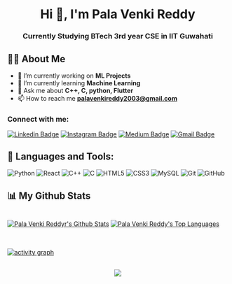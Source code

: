<h1 align="center">Hi 👋, I'm Pala Venki Reddy</h1>
<h3 align="center">Currently Studying BTech 3rd year CSE in IIT Guwahati</h3>

## 🙋‍♂️ About Me

- 🔭 I’m currently working on **ML Projects**
- 🌱 I’m currently learning **Machine Learning**
- 💬 Ask me about **C++, C, python, Flutter**
- 📫 How to reach me **palavenkireddy2003@gmail.com**

<h3 align="left">Connect with me:</h3>

[![Linkedin Badge](https://img.shields.io/badge/-palavenkireddy-blue?style=flat-square&logo=Linkedin&logoColor=white&link=https://www.linkedin.com/in/ganji-palavenkireddy-42084a218/)](https://www.linkedin.com/in/ganji-palavenkireddy-42084a218/)
[![Instagram Badge](https://img.shields.io/badge/-palavenkireddy-purple?style=flat-square&logo=instagram&logoColor=white&link=https://instagram.com/palavenkireddy/)](https://instagram.com/palavenkireddy)
[![Medium Badge](https://img.shields.io/badge/-@palavenkireddy2003-03a57a?style=flat-square&labelColor=000000&logo=Medium&link=https://medium.com/@palavenkireddy2003/)](https://medium.com/@palavenkireddy2003)
[![Gmail Badge](https://img.shields.io/badge/-palavenkireddy@gmail.com-c14438?style=flat-square&logo=Gmail&logoColor=white&link=mailto:palavenkireddy2003@gmail.com)](mailto:palavenkireddy2003@gmail.com)

## 🚀 Languages and Tools:

![Python](https://img.shields.io/badge/-Python-black?style=flat-square&logo=Python)
![React](https://img.shields.io/badge/-React-black?style=flat-square&logo=react)
![C++](https://img.shields.io/badge/-C++-00599C?style=flat-square&logo=c)
![C](https://img.shields.io/badge/-C-00599C?style=flat-square&logo=c)
![HTML5](https://img.shields.io/badge/-HTML5-E34F26?style=flat-square&logo=html5&logoColor=white)
![CSS3](https://img.shields.io/badge/-CSS3-1572B6?style=flat-square&logo=css3)
![MySQL](https://img.shields.io/badge/-MySQL-black?style=flat-square&logo=mysql)
![Git](https://img.shields.io/badge/-Git-black?style=flat-square&logo=git)
![GitHub](https://img.shields.io/badge/-GitHub-181717?style=flat-square&logo=github)

## 📊 My Github Stats

  <br/>
    <a href="https://github.com/PalaVenkiReddy/github-readme-stats"><img alt="Pala Venki Reddyr's Github Stats" src="https://github-readme-stats.vercel.app/api?username=PalaVenkiReddy&show_icons=true&count_private=true&theme=react&hide_border=true&bg_color=0D1117" /></a>
  <a href="https://github.com/PalaVenkiReddy/github-readme-stats"><img alt="Pala Venki Reddy's Top Languages" src="https://github-readme-stats.vercel.app/api/top-langs/?username=PalaVenkiReddy&langs_count=8&count_private=true&layout=compact&theme=react&hide_border=true&bg_color=0D1117" /></a>
  <br/>
  <br> </br>

[![activity graph](https://activity-graph.herokuapp.com/graph?username=PalaVenkiReddy&custom_title=PalaVenkiReddy's%20activity%20graph&theme=react-dark&hide_border=true)](https://github.com/ashutosh00710/github-readme-activity-graph)
<br> </br>
<p align="center">
  <img alig src="https://github-profile-trophy.vercel.app/?username=PalaVenkiReddy&column=6&rank=SSS,SS,S,AAA,AA,A,B,C" />
</p>
